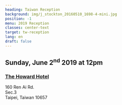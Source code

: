 ```yaml
---
heading: Taiwan Reception
background: img/j_stockton_20160510_1698-4-mini.jpg
position: -1
menu: 2019 Reception
classes: center-text
target: tw-reception
lang: en
draft: false
---
```


## Sunday, June 2<sup>nd</sup> 2019 at 12pm

### [The Howard Hotel](http://www.howard-hotels.com.tw/en/taipei/home/)

160 Ren Ai Rd.  
Sec.3  
Taipei, Taiwan 10657
